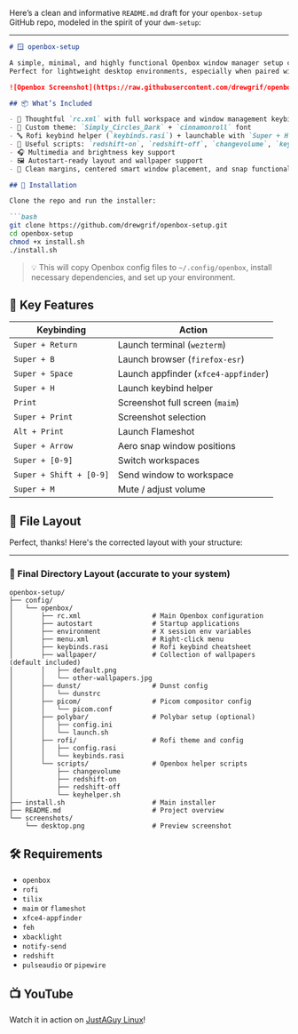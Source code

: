 Here’s a clean and informative `README.md` draft for your `openbox-setup` GitHub repo, modeled in the spirit of your `dwm-setup`:

---

```markdown
# 🪟 openbox-setup

A simple, minimal, and highly functional Openbox window manager setup created by [JustAGuy Linux](https://www.youtube.com/@JustAGuyLinux).  
Perfect for lightweight desktop environments, especially when paired with tools like `rofi`, `tint2`, `xfce4-appfinder`, and custom scripts.

![Openbox Screenshot](https://raw.githubusercontent.com/drewgrif/openbox-setup/main/screenshots/desktop.png)

## 📦 What’s Included

- 🧠 Thoughtful `rc.xml` with full workspace and window management keybindings
- 🎨 Custom theme: `Simply_Circles_Dark` + `cinnamonroll` font
- 🔤 Rofi keybind helper (`keybinds.rasi`) + launchable with `Super + H`
- 🧰 Useful scripts: `redshift-on`, `redshift-off`, `changevolume`, `keyhelper.sh`
- 🎧 Multimedia and brightness key support
- 🖼️ Autostart-ready layout and wallpaper support
- 🧹 Clean margins, centered smart window placement, and snap functionality

## 🚀 Installation

Clone the repo and run the installer:

```bash
git clone https://github.com/drewgrif/openbox-setup.git
cd openbox-setup
chmod +x install.sh
./install.sh
```

> 💡 This will copy Openbox config files to `~/.config/openbox`, install necessary dependencies, and set up your environment.

## 🧷 Key Features

| Keybinding       | Action                        |
|------------------|-------------------------------|
| `Super + Return` | Launch terminal (`wezterm`)     |
| `Super + B`      | Launch browser (`firefox-esr`)|
| `Super + Space`  | Launch appfinder (`xfce4-appfinder`) |
| `Super + H`      | Launch keybind helper         |
| `Print`          | Screenshot full screen (`maim`) |
| `Super + Print`  | Screenshot selection          |
| `Alt + Print`    | Launch Flameshot              |
| `Super + Arrow`  | Aero snap window positions    |
| `Super + [0-9]`  | Switch workspaces             |
| `Super + Shift + [0-9]` | Send window to workspace |
| `Super + M`      | Mute / adjust volume          |

## 📁 File Layout

Perfect, thanks! Here's the corrected layout with your structure:

---

### 📁 Final Directory Layout (accurate to your system)

```
openbox-setup/
├── config/
│   └── openbox/
│       ├── rc.xml                  # Main Openbox configuration
│       ├── autostart               # Startup applications
│       ├── environment             # X session env variables
│       ├── menu.xml                # Right-click menu
│       ├── keybinds.rasi           # Rofi keybind cheatsheet
│       ├── wallpaper/              # Collection of wallpapers (default included)
│       │   ├── default.png
│       │   └── other-wallpapers.jpg
│       ├── dunst/                  # Dunst config
│       │   └── dunstrc
│       ├── picom/                  # Picom compositor config
│       │   └── picom.conf
│       ├── polybar/                # Polybar setup (optional)
│       │   ├── config.ini
│       │   └── launch.sh
│       ├── rofi/                   # Rofi theme and config
│       │   ├── config.rasi
│       │   └── keybinds.rasi
│       └── scripts/                # Openbox helper scripts
│           ├── changevolume
│           ├── redshift-on
│           ├── redshift-off
│           └── keyhelper.sh
├── install.sh                      # Main installer
├── README.md                       # Project overview
└── screenshots/
    └── desktop.png                 # Preview screenshot
```


## 🛠 Requirements

- `openbox`
- `rofi`
- `tilix`
- `maim` or `flameshot`
- `xfce4-appfinder`
- `feh`
- `xbacklight`
- `notify-send`
- `redshift`
- `pulseaudio` or `pipewire`

## 📺 YouTube

Watch it in action on [JustAGuy Linux](https://www.youtube.com/@JustAGuyLinux)!

